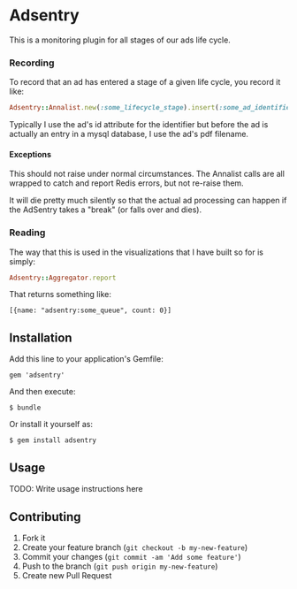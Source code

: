 # Adsentry

This is a monitoring plugin for all stages of our ads life cycle.  

### Recording

To record that an ad has entered a stage of a given life cycle, you record it like:

```ruby
Adsentry::Annalist.new(:some_lifecycle_stage).insert(:some_ad_identifier)
```

Typically I use the ad's id attribute for the identifier but before the ad is actually an entry in a mysql database, I use the ad's pdf filename.

#### Exceptions

This should not raise under normal circumstances.  The Annalist calls are all wrapped to catch and report Redis errors, but not re-raise them.

It will die pretty much silently so that the actual ad processing can happen if the AdSentry takes a "break" (or falls over and dies).

### Reading

The way that this is used in the visualizations that I have built so for is simply:

```ruby
Adsentry::Aggregator.report
```

That returns something like: 

```
[{name: "adsentry:some_queue", count: 0}]
```

## Installation

Add this line to your application's Gemfile:

    gem 'adsentry'

And then execute:

    $ bundle

Or install it yourself as:

    $ gem install adsentry

## Usage

TODO: Write usage instructions here

## Contributing

1. Fork it
2. Create your feature branch (`git checkout -b my-new-feature`)
3. Commit your changes (`git commit -am 'Add some feature'`)
4. Push to the branch (`git push origin my-new-feature`)
5. Create new Pull Request
